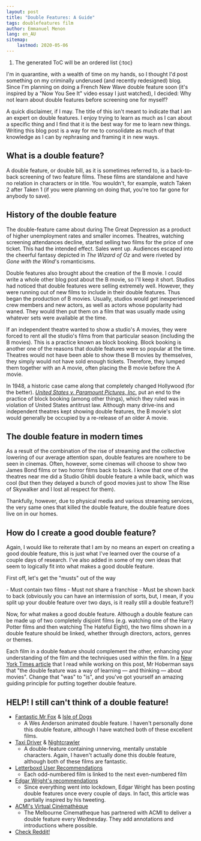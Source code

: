 ```yaml
---
layout: post
title: "Double Features: A Guide"
tags: doublefeatures film
author: Emmanuel Menon
lang: en_AU
sitemap:
    lastmod: 2020-05-06
---
```


1. The generated ToC will be an ordered list
{:toc}

I'm in quarantine, with a wealth of time on my hands, so I thought I'd post something on my criminally underused (and recently redesigned) blog. Since I'm planning on doing a French New Wave double feature soon (it's inspired by a "Now You See It" video essay I just watched), I decided: Why not learn about double features before screening one for myself?

<!--more-->

A quick disclaimer, if I may. The title of this isn't meant to indicate that I am an expert on double features. I enjoy trying to learn as much as I can about a specific thing and I find that it is the best way for me to learn new things. Writing this blog post is a way for me to consolidate as much of that knowledge as I can by rephrasing and framing it in new ways.

## What is a double feature?
A double feature, or double bill, as it is sometimes referred to, is a back-to-back screening of two feature films. These films are standalone and have no relation in characters or in title. You wouldn't, for example, watch Taken 2 after Taken 1 (if you were planning on doing that, you're too far gone for anybody to save).

## History of the double feature
The double-feature came about during The Great Depression as a product of higher unemployment rates and smaller incomes. Theatres, watching screening attendances decline, started selling two films for the price of one ticket. This had the intended effect. Sales went up. Audiences escaped into the cheerful fantasy depicted in *The Wizard of Oz* and were riveted by *Gone with the Wind*'s romanticisms.

Double features also brought about the creation of the B movie. I could write a whole other blog post about the B movie, so I'll keep it short. Studios had noticed that double features were selling extremely well. However, they were running out of new films to include in their double features. Thus began the production of B movies. Usually, studios would get inexperienced crew members and new actors, as well as actors whose popularity had waned. They would then put them on a film that was usually made using whatever sets were available at the time.

If an independent theatre wanted to show a studio's A movies, they were forced to rent all the studio's films from that particular season (including the B movies). This is a practice known as block booking. Block booking is another one of the reasons that double features were so popular at the time. Theatres would not have been able to show these B movies by themselves, they simply would not have sold enough tickets. Therefore, they lumped them together with an A movie, often placing the B movie before the A movie.

In 1948, a historic case came along that completely changed Hollywood (for the better). [*United States v. Paramount Pictures, Inc.*](https://scholar.google.com.au/scholar_case?case=1569249983672754422) put an end to the practice of block booking (among other things), which they ruled was in violation of United States antitrust law. Although many drive-ins and independent theatres kept showing double features, the B movie's slot would generally be occupied by a re-release of an older A movie.

## The double feature in modern times
As a result of the combination of the rise of streaming and the collective lowering of our average attention span, double features are nowhere to be seen in cinemas. Often, however, some cinemas will choose to show two James Bond films or two horror films back to back. I know that one of the theatres near me did a Studio Ghibli double feature a while back, which was cool (but then they delayed a bunch of good movies just to show The Rise of Skywalker and I lost all respect for them).

Thankfully, however, due to physical media and various streaming services, the very same ones that killed the double feature, the double feature does live on in our homes.

## How do I create a **good** double feature?
Again, I would like to reiterate that I am by no means an expert on creating a good double feature, this is just what I've learned over the course of a couple days of research. I've also added in some of my own ideas that seem to logically fit into what makes a good double feature.

<p class="nomargin">First off, let's get the "musts" out of the way</p>
- Must contain two films
- Must not share a franchise
- Must be shown back to back (obviously you can have an intermission of sorts, but, I mean, if you split up your double feature over two days, is it really still a double feature?)

Now, for what makes a good double feature. Although a double feature can be made up of two completely disjoint films (e.g. watching one of the Harry Potter films and then watching The Hateful Eight), the two films shown in a double feature should be linked, whether through directors, actors, genres or themes.

Each film in a double feature should complement the other, enhancing your understanding of the film and the techniques used within the film. In a [New York Times article](https://www.nytimes.com/2016/08/17/movies/double-feature-movies-in-a-film-forum-retrospective.html) that I read while working on this post, Mr Hoberman says that "the double feature was a way of learning — and thinking — about movies". Change that "was" to "is", and you've got yourself an amazing guiding principle for putting together double feature.

## HELP! I still can't think of a double feature!
- [Fantastic Mr Fox](https://www.justwatch.com/us/movie/fantastic-mr-fox) & [Isle of Dogs](https://www.justwatch.com/us/movie/isle-of-dogs)
    - A Wes Anderson animated double feature. I haven't personally done this double feature, although I have watched both of these excellent films.
- [Taxi Driver](https://www.justwatch.com/us/movie/taxi-driver) & [Nightcrawler](https://www.justwatch.com/us/movie/nightcrawler)
    - A double-feature containing unnerving, mentally unstable characters. Again, I haven't actually done this double feature, although both of these films are fantastic.
- [Letterboxd User Recommendations](https://letterboxd.com/search/Double+Features/)
    - Each odd-numbered film is linked to the next even-numbered film
- [Edgar Wright's recommendations](https://twitter.com/search?q=Double%20bill%20for%20the%20day%3A%20(from%3Aedgarwright)&f=live)
    - Since everything went into lockdown, Edgar Wright has been posting double features once every couple of days. In fact, this article was partially inspired by his tweeting.
- [ACMI's Virtual Cinémathèque](https://www.acmi.net.au/events/melbourne-cinematheque/)
    - The Melbourne Cinematheque has partnered with ACMI to deliver a double feature every Wednesday. They add annotations and introductions where possible.
- <a href="https://www.reddit.com/search/?q=Double%20Features%20(subreddit%3Atruefilm%20OR%20subreddit%3Amovies)">Check Reddit!</a>
